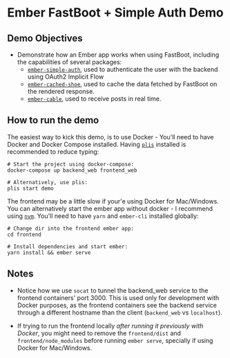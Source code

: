 # Ember FastBoot + Simple Auth Demo

## Demo Objectives

* Demonstrate how an Ember app works when using FastBoot, including the capabilities of several
  packages:
    * [`ember-simple-auth`](https://github.com/simplabs/ember-simple-auth), used to authenticate the
      user with the backend using OAuth2 Implicit Flow
    * [`ember-cached-shoe`](https://github.com/Appchance/ember-cached-shoe), used to cache the data
      fetched by FastBoot on the rendered response.
    * [`ember-cable`](https://github.com/algonauti/ember-cable), used to receive posts in real time.

## How to run the demo

The easiest way to kick this demo, is to use Docker - You'll need to have Docker and Docker Compose
installed. Having [`plis`](https://github.com/IcaliaLabs/plis) installed is recommended to reduce
typing:

```
# Start the project using docker-compose:
docker-compose up backend_web frontend_web

# Alternatively, use plis:
plis start demo
```

The frontend may be a little slow if your'e using Docker for Mac/Windows. You can alternatively
start the ember app without docker - I recommend using [`nvm`](https://github.com/creationix/nvm).
You'll need to have `yarn` and `ember-cli` installed globally:

```
# Change dir into the frontend ember app:
cd frontend

# Install dependencies and start ember:
yarn install && ember serve
```

## Notes

* Notice how we use `socat` to tunnel the backend_web service to the frontend
  containers' port 3000. This is used only for development with Docker purposes,
  as the frontend containers see the backend service through a different
  hostname than the client (`backend_web` vs `localhost`).

* If trying to run the frontend locally *after running it previously with Docker*, you might need to
  remove the `frontend/dist` and `frontend/node_modules` before running `ember serve`, specially if
  using Docker for Mac/Windows.
